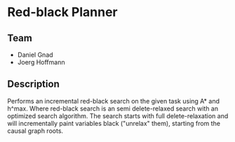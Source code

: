 Red-black Planner
=======

Team
----
* Daniel Gnad
* Joerg Hoffmann



Description
-----------
Performs an incremental red-black search on the given task using A* and h^max. Where red-black
search is an semi delete-relaxed search with an optimized search algorithm. The search starts with 
full delete-relaxation and will incrementally paint variables black ("unrelax" them), starting from the causal
graph roots.
